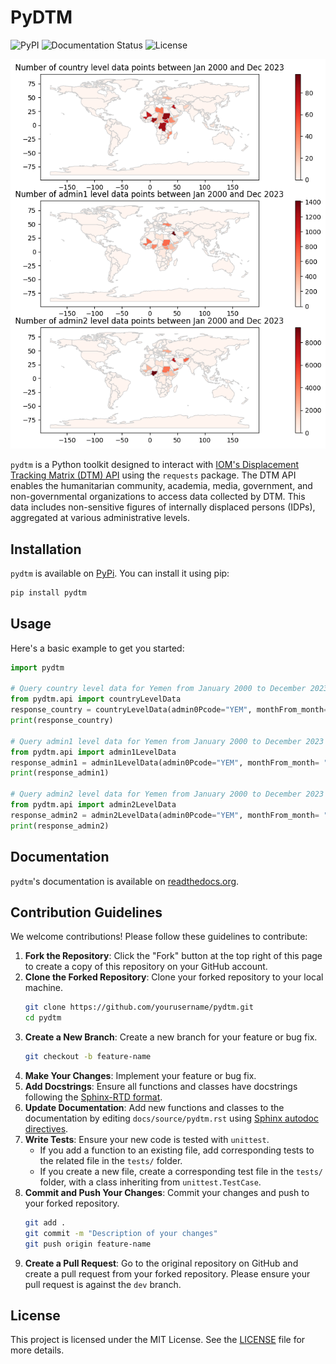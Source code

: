 # PyDTM

![PyPI](https://img.shields.io/pypi/v/pydtm)
![Documentation Status](https://readthedocs.org/projects/pydtm/badge/?version=latest)
![License](https://img.shields.io/github/license/Human-Geomonitor/PyDTM)

![](https://github.com/Human-Geomonitor/PyDTM/blob/dev/samples_per_countries.png)

`pydtm` is a Python toolkit designed to interact with [IOM's Displacement Tracking Matrix (DTM) API](https://dtm.iom.int/data-and-analysis/dtm-api) using the `requests` package. The DTM API enables the humanitarian community, academia, media, government, and non-governmental organizations to access data collected by DTM. This data includes non-sensitive figures of internally displaced persons (IDPs), aggregated at various administrative levels.


## Installation

`pydtm` is available on [PyPi](https://pypi.org/project/pydtm/). You can install it using pip:

```sh
pip install pydtm
```
## Usage

Here's a basic example to get you started:

```python
import pydtm

# Query country level data for Yemen from January 2000 to December 2023
from pydtm.api import countryLevelData
response_country = countryLevelData(admin0Pcode="YEM", monthFrom_month= "1", monthFrom_year=2000, monthTo_month= "12", monthTo_year=2023, to_pandas=True)
print(response_country)

# Query admin1 level data for Yemen from January 2000 to December 2023
from pydtm.api import admin1LevelData
response_admin1 = admin1LevelData(admin0Pcode="YEM", monthFrom_month= "1", monthFrom_year=2000, monthTo_month= "12", monthTo_year=2023, to_pandas=True)
print(response_admin1)

# Query admin2 level data for Yemen from January 2000 to December 2023
from pydtm.api import admin2LevelData
response_admin2 = admin2LevelData(admin0Pcode="YEM", monthFrom_month= "1", monthFrom_year=2000, monthTo_month= "12", monthTo_year=2023, to_pandas=True)
print(response_admin2)
```


## Documentation
``pydtm``'s documentation is available on [readthedocs.org](https://pydtm.readthedocs.io/en/latest/index.html).

## Contribution Guidelines

We welcome contributions! Please follow these guidelines to contribute:

1. **Fork the Repository**: Click the "Fork" button at the top right of this page to create a copy of this repository on your GitHub account.
2. **Clone the Forked Repository**: Clone your forked repository to your local machine.
    ```sh
    git clone https://github.com/yourusername/pydtm.git
    cd pydtm
    ```
3. **Create a New Branch**: Create a new branch for your feature or bug fix.
    ```sh
    git checkout -b feature-name
    ```
4. **Make Your Changes**: Implement your feature or bug fix.
5. **Add Docstrings**: Ensure all functions and classes have docstrings following the [Sphinx-RTD format](https://sphinx-rtd-tutorial.readthedocs.io/en/latest/docstrings.html).
6. **Update Documentation**: Add new functions and classes to the documentation by editing `docs/source/pydtm.rst` using [Sphinx autodoc directives](https://www.sphinx-doc.org/en/master/usage/extensions/autodoc.html#directives).
7. **Write Tests**: Ensure your new code is tested with `unittest`. 
    - If you add a function to an existing file, add corresponding tests to the related file in the `tests/` folder.
    - If you create a new file, create a corresponding test file in the `tests/` folder, with a class inheriting from `unittest.TestCase`.
8. **Commit and Push Your Changes**: Commit your changes and push to your forked repository.
    ```sh
    git add .
    git commit -m "Description of your changes"
    git push origin feature-name
    ```
9. **Create a Pull Request**: Go to the original repository on GitHub and create a pull request from your forked repository. Please ensure your pull request is against the `dev` branch.


## License

This project is licensed under the MIT License. See the [LICENSE](LICENSE) file for more details.
